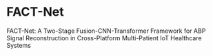 # FACT-Net
FACT-Net: A Two-Stage Fusion-CNN-Transformer Framework for ABP Signal Reconstruction in Cross-Platform Multi-Patient IoT Healthcare Systems
